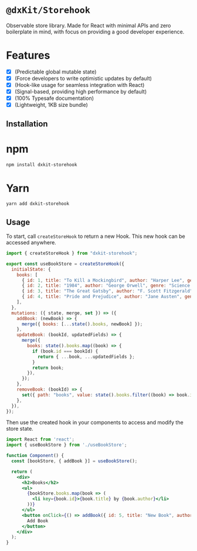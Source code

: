 # `@dxKit/Storehook`
Observable store library. Made for React with minimal APIs and zero boilerplate in mind, with focus on providing a good developer experience.

# Features
- [x] (Predictable global mutable state)
- [x] (Force developers to write optimistic updates by default)
- [x] (Hook-like usage for seamless integration with React)
- [x] (Signal-based, providing high performance by default)
- [x] (100% Typesafe documentation)
- [x] (Lightweight, 1KB size bundle)

## Installation

# npm
```sh
npm install dxkit-storehook
```
# Yarn
```sh
yarn add dxkit-storehook
```

## Usage

To start, call `createStoreHook` to return a new Hook. This new hook can be accessed anywhere.

```jsx
import { createStoreHook } from "dxkit-storehook";

export const useBookStore = createStoreHook({
  initialState: {
    books: [
      { id: 1, title: "To Kill a Mockingbird", author: "Harper Lee", genre: "Fiction" },
      { id: 2, title: "1984", author: "George Orwell", genre: "Science Fiction" },
      { id: 3, title: "The Great Gatsby", author: "F. Scott Fitzgerald", genre: "Fiction" },
      { id: 4, title: "Pride and Prejudice", author: "Jane Austen", genre: "Romance" },
    ],
  },
  mutations: ({ state, merge, set }) => ({
    addBook: (newBook) => {
      merge({ books: [...state().books, newBook] });
    },
    updateBook: (bookId, updatedFields) => {
      merge({
        books: state().books.map((book) => {
          if (book.id === bookId) {
            return { ...book, ...updatedFields };
          }
          return book;
        }),
      });
    },
    removeBook: (bookId) => {
      set({ path: "books", value: state().books.filter((book) => book.id != bookId) });
    },
  }),
});
```
Then use the created hook in your components to access and modify the store state.

```jsx
import React from 'react';
import { useBookStore } from './useBookStore';

function Component() {
  const [bookStore, { addBook }] = useBookStore();

  return (
    <div>
      <h2>Books</h2>
      <ul>
        {bookStore.books.map(book => (
          <li key={book.id}>{book.title} by {book.author}</li>
        ))}
      </ul>
      <button onClick={() => addBook({ id: 5, title: "New Book", author: "New Author", genre: "New Genre" })}>
        Add Book
      </button>
    </div>
  );
}
```
